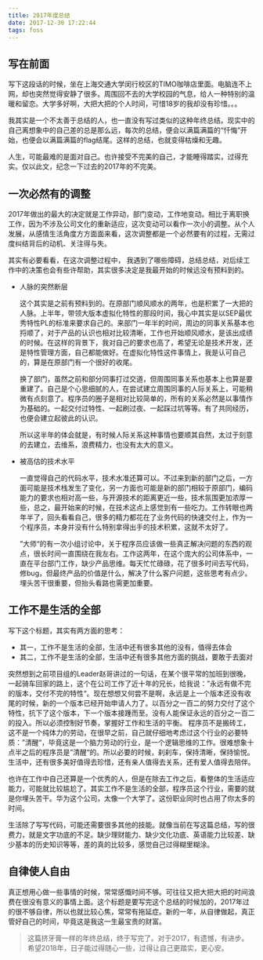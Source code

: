 ```yaml
---
title: 2017年度总结
date: 2017-12-30 17:22:44
tags: foss
---
```


## 写在前面

写下这段话的时候，坐在上海交通大学闵行校区的TIMO咖啡店里面。电脑连不上网，却也突然觉得安静了很多。周围回不去的大学校园的气息，给人一种特别的温暖和留恋。大学多好啊，大把大把的个人时间，可惜18岁的我却没有珍惜。。。

我其实是一个不太善于总结的人，也一直没有写过类似的这种年终总结。现实中的自己离想象中的自己差的总是那么远，每次的总结，便会以满篇满篇的“忏悔”开始，也便会以满篇满篇的flag结尾。这样的总结，也就变得枯燥和无趣。

人生，可能最难的是面对自己。也许接受不完美的自己，才能睡得踏实，过得充实。仅以此文，纪念一下过去的2017年的不完美。

## 一次必然有的调整

2017年做出的最大的决定就是工作异动，部门变动，工作地变动。相比于离职换工作，因为不涉及公司文化的重新适应，这次变动可以看作一次小的调整。从个人发展，从感情生活角度方方面面来看，这次调整都是一个必然要有的过程，无需过度纠结背后的动机、关注得与失。

其实有必要看看，在这次调整过程中， 我遇到了哪些障碍，总结总结，对后续工作中的决策也会有些许帮助，其实很多决定是我最开始的时候远没有预料到的。

- 人脉的突然断层

  这个其实是之前有预料到的。在原部门顺风顺水的两年，也是积累了一大把的人脉。上半年，带领大版本虚拟化特性的那段时间，我心中其实是以SEP最优秀特性PL的标准来要求自己的。来部门一年半的时间，周边的同事关系基本也捋顺了，对于产品的认识也相对比较清晰，工作也开始顺风顺水，是该出成绩的时候。在这样的背景下，我对自己的要求也高了，希望无论是技术开发，还是特性管理方面，自己都能做好。在虚拟化特性这件事情上，我是认可自己的，算是在原部门有一个很好的收尾。

  换了部门，虽然之前和部分同事打过交道，但周围同事关系也基本上也算是要重建了。自己是个心思细腻的人，在尝试建立周围同事的人际关系上，可能稍微有点刻意了。程序员的圈子是相对比较简单的，所有的关系必然是以事情作为基础的。一起交付过特性、一起刷过夜、一起踩过坑等等。有了共同经历，也便会建立起彼此的认识。

  所以这半年的体会就是，有时候人际关系这种事情也要顺其自然，太过于刻意的去建立，去维系，浪费精力，也没有太大的意义。

- 被高估的技术水平

  一直觉得自己的代码水平，技术水准还算可以。不过来到新的部门之后，一方面可能是技术栈发生了变化，另一方面也可能是新的部门相较于原部门，编码能力的要求也相对高一些，与开源技术的距离更近一些，技术氛围更加浓厚一些，总之，最开始来的时候，在技术这点上感觉到有一些吃力。工作转眼也两年半了，回头看看自己，很多的精力都花在了业务代码的快速交付上，作为一个程序员，本身并没有什么特别拿得出手的技术积累，这就不太好了。

  ”大师“的有一次小组讨论中，关于程序员应该做一些真正解决问题的东西的观点，很长时间一直围绕在我左右。工作这两年，在这个庞大的公司体系中，一直在平台部门工作，缺少产品思维。每天忙忙碌碌，花了很多时间去写代码，修bug，但最终产品的价值是什么，解决了什么客户问题，这些思考有点少。埋头苦干很重要，但抬头看路也需更加重要。

## 工作不是生活的全部

写下这个标题，其实有两方面的思考：
- 其一，工作不是生活的全部，生活中还有很多其他的没有，值得去体会
- 其二，工作不是生活的全部，生活中还有很多其他方面的挑战，要敢于去面对

突然想到之前项目组的Leader赵哥讲过的一句话，在某个很平常的加班到很晚，一起骑车回家的路上，这个在公司工作了近十年的兄长，给我说：”永远有做不完的版本，交付不完的特性“。现在想想又何尝不是啊，永远是上一个版本还没有收尾的时候，新的一个版本已经开始申请人力了。以百分之一百二的努力交付了这个特性，抗下了这个版本，下一个版本接踵而至。没有人能保证永远的百分之一百二的投入。所以必须控制好节奏，掌握好工作和生活的平衡。
程序员不是搬砖工，这不是一个纯体力的劳动，在很早之前，自己就仔细地考虑过这个行业的必要特质：”清醒“，毕竟这是一个脑力劳动的行业，是一个逻辑思维的工作。很难想象十点半之后的程序员是”清醒“的。所以必要的时候，刹刹车，保持清晰，保持愉悦。生活中，还有很多美好值得去珍惜，还有亲人值得去关系，还有爱人值得去陪伴。

也许在工作中自己还算是一个优秀的人，但是在除去工作之后，看整体的生活适应能力，可能就比较尴尬了。其实工作不是生活的全部，程序员这个行业，需要的就是你埋头苦干。华为这个公司，太像一个大学了。这份职业同时也占用了你太多的时间。

生活除了写写代码，可能还需要很多其他的技能。就像当前在写这篇总结，写的很费力，就是文字功底的不足。缺少理财能力、缺少文化功底、英语能力比较差、缺少基本的历史知识等等，差的真的比较多，感觉自己过得糊里糊涂。

## 自律使人自由

真正想用心做一些事情的时候，常常感慨时间不够。可往往又把大把大把的时间浪费在很没有意义的事情上面。这个标题是要写完这个总结的时候加的，2017年过的很不够自律，所以也就比较心焦，常常有拖延症。新的一年，从自律做起，真正管好自己的时间，毕竟这是我这一生最宝贵的财富。

> 这篇挤牙膏一样的年终总结，终于写完了。对于2017，有遗憾，有进步。希望2018年，日子能过得随心一些，过得让自己更踏实，更心安。

